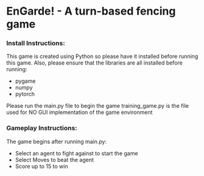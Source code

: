 # EnGarde! - A turn-based fencing game

### Install Instructions:

This game is created using Python so please have it installed before running this game. Also, please ensure that the libraries are all installed before running:
- pygame
- numpy
- pytorch

Please run the main.py file to begin the game
training_game.py is the file used for NO GUI implementation of the game environment

### Gameplay Instructions:

The game begins after running main.py:
- Select an agent to fight against to start the game
- Select Moves to beat the agent
- Score up to 15 to win